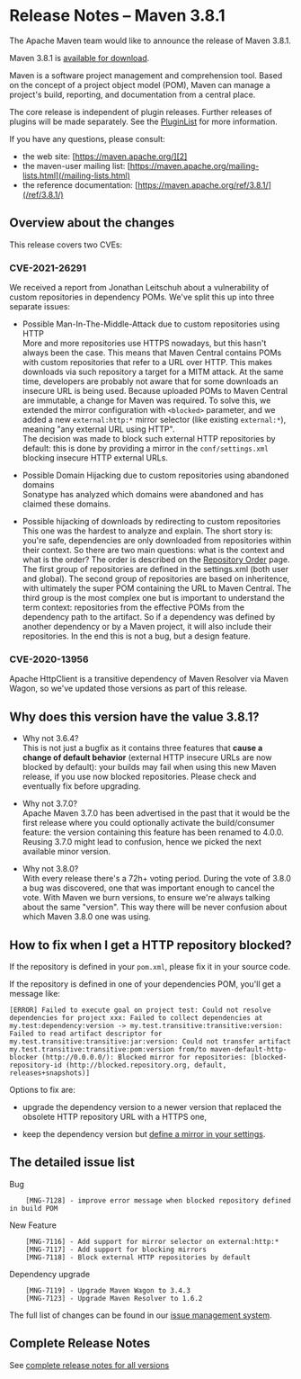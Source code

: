 <!-- 
Licensed to the Apache Software Foundation (ASF) under one
or more contributor license agreements.  See the NOTICE file
distributed with this work for additional information
regarding copyright ownership.  The ASF licenses this file
to you under the Apache License, Version 2.0 (the
"License"); you may not use this file except in compliance
with the License.  You may obtain a copy of the License at

http://www.apache.org/licenses/LICENSE-2.0

Unless required by applicable law or agreed to in writing,
software distributed under the License is distributed on an
"AS IS" BASIS, WITHOUT WARRANTIES OR CONDITIONS OF ANY
KIND, either express or implied.  See the License for the
specific language governing permissions and limitations
under the License.

NOTE: For help with the syntax of this file, see:
http://maven.apache.org/doxia/modules/index.html#Markdown
-->

# Release Notes &#x2013; Maven 3.8.1

The Apache Maven team would like to announce the release of Maven 3.8.1.

Maven 3.8.1 is [available for download][0].

Maven is a software project management and comprehension tool. Based on the concept of a project object model (POM), Maven can manage a project's build, reporting, and documentation from a central place.

The core release is independent of plugin releases. Further releases of plugins will be made separately. See the [PluginList][1] for more information.

If you have any questions, please consult:

- the web site: [https://maven.apache.org/][2]
- the maven-user mailing list: [https://maven.apache.org/mailing-lists.html](/mailing-lists.html)
- the reference documentation: [https://maven.apache.org/ref/3.8.1/](/ref/3.8.1/)

## Overview about the changes

This release covers two CVEs:

### CVE-2021-26291

We received a report from Jonathan Leitschuh about a vulnerability of custom repositories in dependency POMs.
We've split this up into three separate issues:

- Possible Man-In-The-Middle-Attack due to custom repositories using HTTP\
  More and more repositories use HTTPS nowadays, but this hasn't always been the case. This means that Maven Central contains POMs with custom repositories that refer to a URL over HTTP.
  This makes downloads via such repository a target for a MITM attack.
  At the same time, developers are probably not aware that for some downloads an insecure URL is being used.
  Because uploaded POMs to Maven Central are immutable, a change for Maven was required.
  To solve this, we extended the mirror configuration with `<blocked>` parameter,
  and we added a new `external:http:*` mirror selector (like existing `external:*`), meaning "any external URL using HTTP".\
  The decision was made to block such external HTTP repositories by default: this is done by providing a mirror in the `conf/settings.xml` blocking insecure HTTP external URLs.

- Possible Domain Hijacking due to custom repositories using abandoned domains\
  Sonatype has analyzed which domains were abandoned and has claimed these domains.

- Possible hijacking of downloads by redirecting to custom repositories\
  This one was the hardest to analyze and explain. The short story is: you're safe, dependencies are only downloaded from repositories within their context.
  So there are two main questions: what is the context and what is the order?
  The order is described on the [Repository Order](/guides/mini/guide-multiple-repositories.html#repository-order) page.
  The first group of repositories are defined in the settings.xml (both user and global).
  The second group of repositories are based on inheritence, with ultimately the super POM containing the URL to Maven Central.
  The third group is the most complex one but is important to understand the term context: repositories from the effective POMs from the dependency path to the artifact.
  So if a dependency was defined by another dependency or by a Maven project, it will also include their repositories.
  In the end this is not a bug, but a design feature.

### CVE-2020-13956

Apache HttpClient is a transitive dependency of Maven Resolver via Maven Wagon, so we've updated those versions as part of this release.

## Why does this version have the value 3.8.1?

- Why not 3.6.4?\
  This is not just a bugfix as it contains three features that **cause a change of default behavior** (external HTTP insecure URLs are now blocked by default):
  your builds may fail when using this new Maven release, if you use now blocked repositories. Please check and eventually fix before upgrading.

- Why not 3.7.0?\
  Apache Maven 3.7.0 has been advertised in the past that it would be the first release where you could optionally activate the build/consumer feature:
  the version containing this feature has been renamed to 4.0.0.
  Reusing 3.7.0 might lead to confusion, hence we picked the next available minor version.

- Why not 3.8.0?\
  With every release there's a 72h+ voting period. During the vote of 3.8.0 a bug was discovered, one that was important enough to cancel the vote.
  With Maven we burn versions, to ensure we're always talking about the same "version". This way there will be never confusion about which Maven 3.8.0 one was using.

## How to fix when I get a HTTP repository blocked?

If the repository is defined in your `pom.xml`, please fix it in your source code.

If the repository is defined in one of your dependencies POM, you'll get a message like:

```
[ERROR] Failed to execute goal on project test: Could not resolve dependencies for project xxx: Failed to collect dependencies at my.test:dependency:version -> my.test.transitive:transitive:version: Failed to read artifact descriptor for my.test.transitive:transitive:jar:version: Could not transfer artifact my.test.transitive:transitive:pom:version from/to maven-default-http-blocker (http://0.0.0.0/): Blocked mirror for repositories: [blocked-repository-id (http://blocked.repository.org, default, releases+snapshots)]
```

Options to fix are:

- upgrade the dependency version to a newer version that replaced the obsolete HTTP repository URL with a HTTPS one,

- keep the dependency version but [define a mirror in your settings](/guides/mini/guide-mirror-settings.html).

## The detailed issue list[](#Details)

Bug

        [MNG-7128] - improve error message when blocked repository defined in build POM

New Feature

        [MNG-7116] - Add support for mirror selector on external:http:*
        [MNG-7117] - Add support for blocking mirrors
        [MNG-7118] - Block external HTTP repositories by default

Dependency upgrade

        [MNG-7119] - Upgrade Maven Wagon to 3.4.3
        [MNG-7123] - Upgrade Maven Resolver to 1.6.2

The full list of changes can be found in our [issue management system][4].

## Complete Release Notes

See [complete release notes for all versions][5]

[0]: ../../download.html
[1]: ../../plugins/index.html
[2]: https://maven.apache.org/
[4]: https://issues.apache.org/jira/secure/ReleaseNote.jspa?projectId=12316922&version=12350032
[5]: ../../docs/history.html


